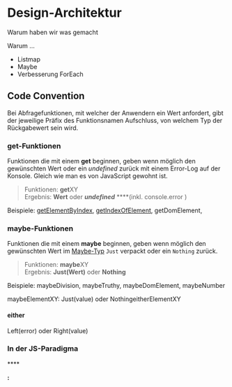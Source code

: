 # Design-Architektur

Warum haben wir was gemacht

Warum ...

* Listmap
* Maybe
* Verbesserung ForEach

## **Code Convention**

Bei Abfragefunktionen, mit welcher der Anwendern ein Wert anfordert, gibt der jeweilige Präfix des Funktionsnamen Aufschluss, von welchem Typ der Rückgabewert sein wird.

### get-Funktionen

Funktionen die mit einem **get** beginnen, geben wenn möglich den gewünschten Wert oder ein _undefined_ zurück mit einem Error-Log auf der Konsole. Gleich wie man es von JavaScript gewohnt ist. 

> Funktionen: **get**XY  
> Ergebnis:     **Wert** oder _**undefined**_  ****\(inkl. console.error  \)

Beispiele: [getElementByIndex](immutable-stack-erweiterungen.md#getelementbyindex), [getIndexOfElement](immutable-stack-erweiterungen.md#getindexofelement), getDomElement, 

### maybe-Funktionen

Funktionen die mit einem **maybe** beginnen, geben wenn möglich den gewünschten Wert im [Maybe-Typ](maybe.md#maybe-type) `Just` verpackt oder ein `Nothing` zurück.

> Funktionen: **maybe**XY   
> Ergebnis:     **Just\(Wert\)** oder **Nothing**

Beispiele: maybeDivision, maybeTruthy, maybeDomElement, maybeNumber





maybeElementXY: Just\(value\) oder NothingeitherElementXY

#### either 

 Left\(error\) oder Right\(value\)

### In der JS-Paradigma



\*\*\*\*

**:**  





